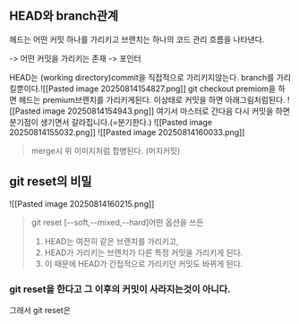 ##  HEAD와 branch관계
헤드는 어떤 커밋 하나를 가리키고
브랜치는 하나의 코드 관리 흐름을 나타낸다.

-> 어떤 커밋을 가리키는 존재 -> 포인터

HEAD는 (working directory)commit을 직접적으로 가리키지않는다. branch를 가리킬뿐이다.![[Pasted image 20250814154827.png]]
git checkout premiom을 하면 헤드는 premium브랜치를 가리키게된다. 이상태로 커밋을 하면 아래그림처럼된다.
![[Pasted image 20250814154943.png]]
여기서 마스터로 간다음 다시 커밋을 하면 분기점이 생기면서 갈라집니다.(=분기한다.)
![[Pasted image 20250814155032.png]]
![[Pasted image 20250814160033.png]]
> merge시 위 이미지처럼 합병된다. (머지커밋)

## git reset의 비밀
![[Pasted image 20250814160215.png]]
>git reset \[--soft,--mixed,--hard]어떤 옵션을 쓰든
>1. HEAD는 여전히 같은 브랜치를 가리키고,
>2. HEAD가 가리키는 브랜치가 다른 특정 커밋을 가리키게 된다.
>3. 이 때문에 HEAD가 간접적으로 가리키던 커밋도 바뀌게 된다.

### **git reset을 한다고 그 이후의 커밋이 사라지는것이 아니다.**
그래서 git reset은 